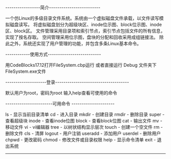 -----------------简介-------------------------

一个仿Linux的多级目录文件系统。系统由一个虚拟磁盘文件承载，以文件读写模拟磁盘读写。
将虚拟磁盘划分为超级块区、inode位示图、block位示图、inode区、block区。
文件管理采用目录项和索引节点，索引节点包括文件的所有信息，实现了按名存取。
空间管理采用位示图，盘块的分配和回收采用成组链接法。
除此之外，系统还实现了用户管理的功能，并包含多条Linux基本命令。

------------使用方式--------------------------

用CodeBlocks17.12打开FileSystem.cbp运行
或者直接运行 Debug 文件夹下FileSystem.exe文件

--------------------登录------------------------------------

默认用户为root，密码为root
输入help查看可使用的命令

-----------------------可用命令 ---------------------

ls - 显示当前目录清单
cd - 进入目录
mkdir - 创建目录
rmdir - 删除目录
super - 查看超级块
inode - 查看inode位图
block - 查看block位图
cat - 输出文件
mv - 移动文件
vi - vi编辑器
tree - 以树状结构显示层次
touch - 创建一个空文件
rm - 删除文件
cls - 清屏
logout - 用户注销
useradd - 添加用户
userdel - 删除用户
chpwd - 更改密码
chmod - 修改文件或目录权限
help - 显示命令清单
exit - 退出系统

--------------------------------------------------------------------
